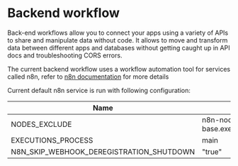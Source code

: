 # Backend workflow

Back-end workflows allow you to connect your apps using a variety of APIs to share and manipulate data without code. It allows to move and transform data between different apps and databases without getting caught up in API docs and troubleshooting CORS errors.

The current backend workflow uses a workflow automation tool for services called n8n, refer to [n8n documentation](https://docs.n8n.io) for more details



Current default n8n service is run with following configuration:

| Name                                         | Value                         |   |
| -------------------------------------------- | ----------------------------- | - |
| NODES\_EXCLUDE                               | n8n-nodes-base.executeCommand |   |
| EXECUTIONS\_PROCESS                          | main                          |   |
| N8N\_SKIP\_WEBHOOK\_DEREGISTRATION\_SHUTDOWN | "true"                        |   |

